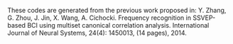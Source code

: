 These codes are generated from the previous work proposed in:
Y. Zhang, G. Zhou, J. Jin, X. Wang, A. Cichocki. Frequency recognition in SSVEP-based BCI using multiset canonical correlation analysis. International Journal of Neural Systems, 24(4): 1450013, (14 pages), 2014.
